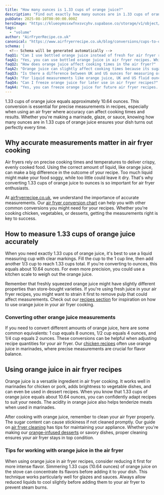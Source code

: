 ```yaml
---
title: "How many ounces is 1.33 cups of orange juice?"
description: "Find out exactly how many ounces are in 1.33 cups of orange juice with our simple conversion guide. Perfect for air fryer recipes!"
pubDate: 2025-08-10T00:00:00.000Z
heroImage: "https://klueoymssxwfnxsvcyhv.supabase.co/storage/v1/object/public/Shmucket/how-many-ounces-is-1-33-cups-of-orange-juice.webp"
tags:
  - "volume"
author: "AirFryerRecipe.co.uk"
canonical: "https://www.airfryerrecipe.co.uk/blog/conversions/cups-to-ounces/how-many-ounces-is-1-33-cups-of-orange-juice"
schema: |
  <!-- Schema will be generated automatically -->
faqQ1: "Can I use bottled orange juice instead of fresh for air fryer recipes?"
faqA1: "Yes, you can use bottled orange juice in air fryer recipes. While fresh orange juice might have slightly better flavor, bottled juice works well for most applications. Just be sure to check that it's 100% orange juice without added sugars or preservatives that might affect your recipe. The conversion of 1.33 cups to 10.64 ounces works the same for both fresh and bottled varieties."
faqQ2: "How does orange juice affect cooking times in the air fryer?"
faqA2: "Orange juice can slightly affect cooking times because its sugar content promotes browning. When using 1.33 cups (10.64 ounces) in a marinade or sauce, you might need to reduce cooking time by a few minutes to prevent over-browning. Always check your food a few minutes before the recommended cooking time ends, especially when using acidic ingredients like orange juice."
faqQ3: "Is there a difference between UK and US ounces for measuring orange juice?"
faqA3: "For liquid measurements like orange juice, UK and US fluid ounces are essentially the same (1.33 cups equals 10.64 ounces in both systems). The main differences between UK and US measurements come into play with dry ingredients and larger volumes. When converting 1.33 cups of orange juice to ounces, you don't need to worry about regional variations."
faqQ4: "Can I freeze orange juice for later use in air fryer recipes?"
faqA4: "Yes, you can freeze orange juice for future air fryer recipes. Pour 1.33 cup (10.64 ounce) portions into freezer-safe containers, leaving some space for expansion. Thaw in the refrigerator before using. Note that freezing might slightly affect the texture, making it better suited for cooked applications rather than fresh uses. Frozen orange juice works perfectly in marinades and sauces."
---
```

<p>1.33 cups of orange juice equals approximately 10.64 ounces. This conversion is essential for precise measurements in recipes, especially when using an air fryer where accuracy can affect cooking times and results. Whether you're making a marinade, glaze, or sauce, knowing how many ounces are in 1.33 cups of orange juice ensures your dish turns out perfectly every time.</p>

<h2>Why accurate measurements matter in air fryer cooking</h2>
<p>Air fryers rely on precise cooking times and temperatures to deliver crispy, evenly cooked food. Using the correct amount of liquid, like orange juice, can make a big difference in the outcome of your recipe. Too much liquid might make your food soggy, while too little could leave it dry. That's why converting 1.33 cups of orange juice to ounces is so important for air fryer enthusiasts.</p>
<p>At <a href=https://www.airfryerrecipe.co.uk>airfryerrecipe.co.uk</a>, we understand the importance of accurate measurements. Our <a href=https://www.airfryerrecipe.co.uk/air-fryer-conversion-chart>air fryer conversion chart</a> can help you with other common conversions you might need for your recipes. Whether you're cooking chicken, vegetables, or desserts, getting the measurements right is key to success.</p>

<h2>How to measure 1.33 cups of orange juice accurately</h2>
<p>When you need exactly 1.33 cups of orange juice, it's best to use a liquid measuring cup with clear markings. Fill the cup to the 1 cup line, then add another 1/3 cup to reach 1.33 cups total. If you're converting to ounces, this equals about 10.64 ounces. For even more precision, you could use a kitchen scale to weigh out the orange juice.</p>
<p>Remember that freshly squeezed orange juice might have slightly different properties than store-bought varieties. If you're using fresh juice in your air fryer recipes, you might want to strain it first to remove pulp that could affect measurements. Check out our <a href=https://www.airfryerrecipe.co.uk/recipes>recipes section</a> for inspiration on how to use orange juice in your air fryer cooking.</p>

<h3>Converting other orange juice measurements</h3>
<p>If you need to convert different amounts of orange juice, here are some common equivalents: 1 cup equals 8 ounces, 1/2 cup equals 4 ounces, and 1/4 cup equals 2 ounces. These conversions can be helpful when adjusting recipe quantities for your air fryer. Our <a href=https://www.airfryerrecipe.co.uk/recipe-category/chicken>chicken recipes</a> often use orange juice in marinades, where precise measurements are crucial for flavor balance.</p>

<h2>Using orange juice in air fryer recipes</h2>
<p>Orange juice is a versatile ingredient in air fryer cooking. It works well in marinades for chicken or pork, adds brightness to vegetable dishes, and can even be used in dessert recipes. When you know that 1.33 cups of orange juice equals about 10.64 ounces, you can confidently adapt recipes to suit your needs. The acidity in orange juice also helps tenderize meats when used in marinades.</p>
<p>After cooking with orange juice, remember to clean your air fryer properly. The sugar content can cause stickiness if not cleaned promptly. Our guide on <a href=https://www.airfryerrecipe.co.uk/air-fryer-cleaner>air fryer cleaning</a> has tips for maintaining your appliance. Whether you're making our <a href=https://www.airfryerrecipe.co.uk/recipe-category/dessert>orange-infused desserts</a> or savory dishes, proper cleaning ensures your air fryer stays in top condition.</p>

<h3>Tips for working with orange juice in the air fryer</h3>
<p>When using orange juice in air fryer recipes, consider reducing it first for more intense flavor. Simmering 1.33 cups (10.64 ounces) of orange juice on the stove can concentrate its flavors before adding it to your dish. This technique works particularly well for glazes and sauces. Always allow reduced liquids to cool slightly before adding them to your air fryer to prevent steam burns.</p>
